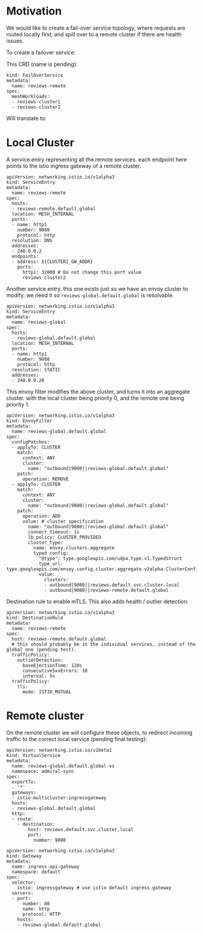 # Motivation
We would like to create a fail-over service topology, where requests are routed locally first,
and spill over to a remote cluster if there are health issues.

To create a failover service:

This CRD (name is pending):

```
kind: FailOverService
metadata:
  name: reviews-remote
spec:
  meshWorkloads:
  - reviews-cluster1
  - reviews-cluster2
```

Will translate to:

# Local Cluster

A service entry representing all the remote services.
each endpoint here points to the istio ingress gateway of a remote cluster.

```
apiVersion: networking.istio.io/v1alpha3
kind: ServiceEntry
metadata:
  name: reviews-remote
spec:
  hosts:
  - reviews-remote.default.global
  location: MESH_INTERNAL
  ports:
  - name: http1
    number: 9080
    protocol: http
  resolution: DNS
  addresses:
  - 240.0.0.2
  endpoints:
  - address: ${CLUSTER2_GW_ADDR}
    ports:
      http1: 32000 # Do not change this port value
      reviews-cluster2
```

Another service entry. this one exists just so we have an envoy cluster to modify.
we need it so `reviews-global.default.global` is resolvable.

```
apiVersion: networking.istio.io/v1alpha3
kind: ServiceEntry
metadata:
  name: reviews-global
spec:
  hosts:
  - reviews-global.default.global
  location: MESH_INTERNAL
  ports:
  - name: http1
    number: 9080
    protocol: http
  resolution: STATIC
  addresses:
  - 240.0.0.20
```

This envoy filter modifies the above cluster, and turns it into an aggregate cluster. with the local cluster being priority 0, and the remote one being priority 1.
```
apiVersion: networking.istio.io/v1alpha3
kind: EnvoyFilter
metadata:
  name: reviews-global.default.global
spec:
  configPatches:
  - applyTo: CLUSTER
    match:
      context: ANY
      cluster:
        name: "outbound|9080||reviews-global.default.global"
    patch:
      operation: REMOVE
  - applyTo: CLUSTER
    match:
      context: ANY
      cluster:
        name: "outbound|9080||reviews-global.default.global"
    patch:
      operation: ADD
      value: # cluster specification
        name: "outbound|9080||reviews-global.default.global"
        connect_timeout: 1s
        lb_policy: CLUSTER_PROVIDED
        cluster_type:
          name: envoy.clusters.aggregate
          typed_config:
            "@type": type.googleapis.com/udpa.type.v1.TypedStruct
            type_url: type.googleapis.com/envoy.config.cluster.aggregate.v2alpha.ClusterConfig
            value:
              clusters:
              - outbound|9080||reviews.default.svc.cluster.local
              - outbound|9080||reviews-remote.default.global
```

Destination rule to enable mTLS. This also adds health / outlier detection.
```
apiVersion: networking.istio.io/v1alpha3
kind: DestinationRule
metadata:
  name: reviews-remote
spec:
  host: reviews-remote.default.global
  # this should probably be in the individual services, instead of the global one (pending test).
  trafficPolicy:
    outlierDetection:
      baseEjectionTime: 120s
      consecutive5xxErrors: 10
      interval: 5s
  trafficPolicy:
    tls:
      mode: ISTIO_MUTUAL
```

# Remote cluster
On the remote cluster we will configure these objects, to redirect incoming traffic to the correct local service (pending final testing):
```
apiVersion: networking.istio.io/v1beta1
kind: VirtualService
metadata:
  name: reviews-global.default.global-vs
  namespace: admiral-sync
spec:
  exportTo:
  - '*'
  gateways:
  - istio-multicluster-ingressgateway
  hosts:
  - reviews-global.default.global
  http:
  - route:
    - destination:
        host: reviews.default.svc.cluster.local
        port:
          number: 9080
```

```
apiVersion: networking.istio.io/v1alpha3
kind: Gateway
metadata:
  name: ingress-api-gateway
  namespace: default
spec:
  selector:
    istio: ingressgateway # use istio default ingress gateway
  servers:
  - port:
      number: 80
      name: http
      protocol: HTTP
    hosts:
    - reviews-global.default.global
```